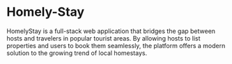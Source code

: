 # Homely-Stay
HomelyStay is a full-stack web application that bridges the gap between hosts and travelers in popular tourist areas. By allowing hosts to list properties and users to book them seamlessly, the platform offers a modern solution to the growing trend of local homestays.
